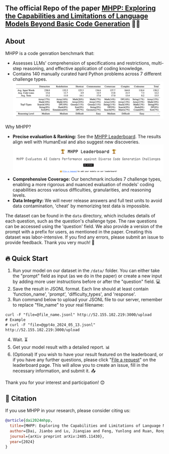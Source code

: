 ## The official Repo of the paper [MHPP: Exploring the Capabilities and Limitations of Language Models Beyond Basic Code Generation](https://arxiv.org/abs/2405.11430) 📄✨

## About

MHPP is a code genration benchmark that:
* Assesses LLMs' comprehension of specifications and restrictions, multi-step reasoning, and effective application of coding knowledge.
* Contains 140 manually curated hard Python problems across 7 different challenge types.
![statistics](./fig/statistics.png)

Why MHPP?
* **Precise evaluation & Ranking:** See the [MHPP Leaderboard](https://sparksofagi.github.io/MHPP/). The results align well with HumanEval and also suggest new discoveries.
![MHPP Leaderboard](./fig/mhpp_leaderboard.png)
* **Comprehensive Coverage:** Our benchmark includes 7 challenge types, enabling a more rigorous and nuanced evaluation of models' coding capabilities across various difficulties, granularities, and reasoning levels.
* **Data Integrity:** We will never release answers and full test units to avoid data contamination, 'cheat' by memorizing test data is impossible.

The dataset can be found in the `data` directory, which includes details of each question, such as the question's challenge type. The raw questions can be accessed using the 'question' field. We also provide a version of the prompt with a prefix for users, as mentioned in the paper. Creating this dataset was labor-intensive. If you find any errors, please submit an issue to provide feedback. Thank you very much! 🙏

## 🔥 Quick Start

1. Run your model on our dataset in the `/data/` folder. You can either take the "prompt" field as input (as we do in the paper) or create a new input by adding more user instructions before or after the "question" field. 💻
2. Save the result in JSONL format. Each line should at least contain 'function_name', 'prompt', 'difficulty_types', and 'response'.
3. Run command below to upload your JSONL file to our server, remember to replace "file_name" to your real filename:
```shell
curl -F "file=@file_name.jsonl" http://52.155.102.219:3000/upload
# Example
# curl -F "file=@gpt4o_2024_05_13.jsonl" http://52.155.102.219:3000/upload
```
4. Wait. ⏳
5. Get your model result with a detailed report. 📊
6. (Optional) If you wish to have your result featured on the leaderboard, or if you have any further questions, please click "[File a request](https://github.com/SparksofAGI/MHPP/issues/new?assignees=&labels=model+eval&projects=&template=model_eval_request.yml&title=💡+%5BREQUEST%5D+-+%3CMODEL_NAME%3E)" on the leaderboard page. This will allow you to create an issue, fill in the necessary information, and submit it. 📤


Thank you for your interest and participation! 😊


## 📝 Citation

If you use MHPP in your research, please consider citing us:

```bibtex
@article{dai2024mhpp,
  title={MHPP: Exploring the Capabilities and Limitations of Language Models Beyond Basic Code Generation},
  author={Dai, Jianbo and Lu, Jianqiao and Feng, Yunlong and Ruan, Rongju and Cheng, Ming and Tan, Haochen and Guo, Zhijiang},
  journal={arXiv preprint arXiv:2405.11430},
  year={2024}
}
```
